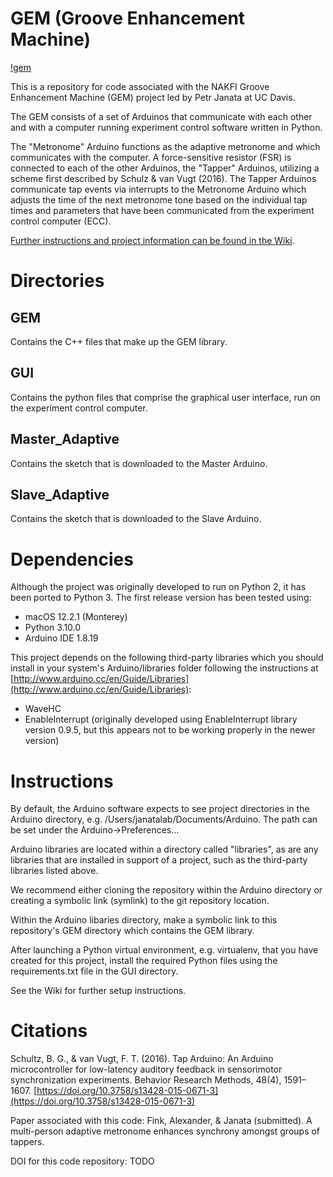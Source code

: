 # GEM (Groove Enhancement Machine)

[!gem](/Images/GEMlogo.svg "The GEM banner")

This is a repository for code associated with the NAKFI Groove Enhancement Machine (GEM) project led by Petr Janata at UC Davis.

The GEM consists of a set of Arduinos that communicate with each other and with a computer running experiment control software written in Python.

The "Metronome" Arduino functions as the adaptive metronome and which communicates with the computer. A force-sensitive resistor (FSR) is connected to each of the other Arduinos, the "Tapper" Arduinos, utilizing a scheme first described by Schulz & van Vugt (2016). The Tapper Arduinos communicate tap events via interrupts to the Metronome Arduino which adjusts the time of the next metronome tone based on the individual tap times and parameters that have been communicated from the experiment control computer (ECC).

[Further instructions and project information can be found in the Wiki](https://github.com/janatalab/GEM/wiki).

# Directories
## GEM 
Contains the C++ files that make up the GEM library.

## GUI 
Contains the python files that comprise the graphical user interface, run on the experiment control computer.

## Master_Adaptive
Contains the sketch that is downloaded to the Master Arduino.

## Slave_Adaptive
Contains the sketch that is downloaded to the Slave Arduino.

# Dependencies
Although the project was originally developed to run on Python 2, it has been ported to Python 3. The first release version has been tested using:
- macOS 12.2.1 (Monterey)
- Python 3.10.0
- Arduino IDE 1.8.19

This project depends on the following third-party libraries which you should install in your system's Arduino/libraries folder following the instructions at [http://www.arduino.cc/en/Guide/Libraries](http://www.arduino.cc/en/Guide/Libraries):

- WaveHC
- EnableInterrupt (originally developed using EnableInterrupt library version 0.9.5, but this appears not to be working properly in the newer version)

# Instructions
By default, the Arduino software expects to see project directories in the Arduino directory, e.g. /Users/janatalab/Documents/Arduino. The path can be set under the Arduino->Preferences...

Arduino libraries are located within a directory called "libraries", as are any libraries that are installed in support of a project, such as the third-party libraries listed above.

We recommend either cloning the repository within the Arduino directory or creating a symbolic link (symlink) to the git repository location.

Within the Arduino libaries directory, make a symbolic link to this repository's GEM directory which contains the GEM library.

After launching a Python virtual environment, e.g. virtualenv, that you have created for this project, install the required Python files using the requirements.txt file in the GUI directory.

See the Wiki for further setup instructions.

# Citations
Schultz, B. G., & van Vugt, F. T. (2016). Tap Arduino: An Arduino microcontroller for low-latency auditory feedback in sensorimotor synchronization experiments. Behavior Research Methods, 48(4), 1591–1607. [https://doi.org/10.3758/s13428-015-0671-3](https://doi.org/10.3758/s13428-015-0671-3)

Paper associated with this code:
Fink, Alexander, & Janata (submitted). A multi-person adaptive metronome enhances synchrony amongst groups of tappers. 

DOI for this code repository:
TODO
